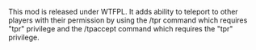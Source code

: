 This mod is released under WTFPL.
It adds ability to teleport to other players with their permission by using the /tpr command which requires "tpr" privilege and the /tpaccept command which requires the "tpr" privilege.
